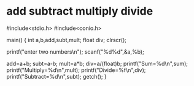 # add subtract multiply divide

#include<stdio.h>
#include<conio.h>

main()
{
int a,b,add,subt,mult;
float div;
clrscr();

printf("enter two numbers\n");
scanf("%d%d",&a,%b);

add=a+b;
subt=a-b;
mult=a*b;
div=a/(float)b;
printf("Sum=%d\n",sum);
printf("Multiply=%d\n",mult);
printf("Divide=%f\n",div);
printf("Subtract=%d\n",subt);
getch();
}
